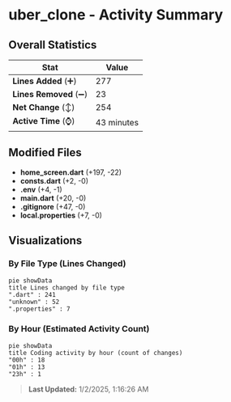 # uber_clone - Activity Summary 

## Overall Statistics

| Stat                   | Value                                                             |
| ---------------------- | ----------------------------------------------------------------- |
| **Lines Added** (➕)   | 277                                          |
| **Lines Removed** (➖) | 23                                        |
| **Net Change** (↕)    | 254                |
| **Active Time** (⌚)   | 43 minutes |


## Modified Files
- **home_screen.dart** (+197, -22)
- **consts.dart** (+2, -0)
- **.env** (+4, -1)
- **main.dart** (+20, -0)
- **.gitignore** (+47, -0)
- **local.properties** (+7, -0)

## Visualizations

### By File Type (Lines Changed)

```mermaid
pie showData
title Lines changed by file type
".dart" : 241
"unknown" : 52
".properties" : 7
```

### By Hour (Estimated Activity Count)

```mermaid
pie showData
title Coding activity by hour (count of changes)
"00h" : 18
"01h" : 13
"23h" : 1
```


> **Last Updated:** 1/2/2025, 1:16:26 AM